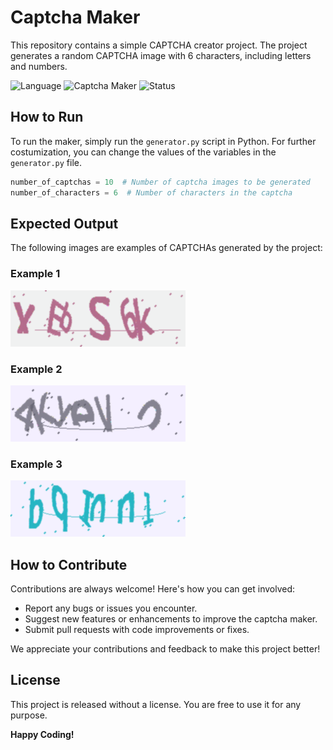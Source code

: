 # Captcha Maker

This repository contains a simple CAPTCHA creator project. The project generates a random CAPTCHA image with 6
characters, including letters and numbers.

![Language](https://img.shields.io/badge/Language-Python-blue)
![Captcha Maker](https://img.shields.io/badge/Maker-Captcha-orange)
![Status](https://img.shields.io/badge/Status-Complete-green)

## How to Run

To run the maker, simply run the `generator.py` script in Python. For further costumization, you can change the values
of the variables in the `generator.py` file.

```python
number_of_captchas = 10  # Number of captcha images to be generated
number_of_characters = 6  # Number of characters in the captcha
```

## Expected Output

The following images are examples of CAPTCHAs generated by the project:

### Example 1

![Captcha Sample 00](data/samples/captcha_sample00.png)

### Example 2

![Captcha Sample 01](data/samples/captcha_sample01.png)

### Example 3

![Captcha Sample 02](data/samples/captcha_sample02.png)

## How to Contribute

Contributions are always welcome! Here's how you can get involved:

- Report any bugs or issues you encounter.
- Suggest new features or enhancements to improve the captcha maker.
- Submit pull requests with code improvements or fixes.

We appreciate your contributions and feedback to make this project better!

## License

This project is released without a license. You are free to use it for any purpose.

**Happy Coding!**
